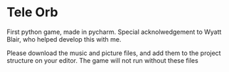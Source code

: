 # Tele Orb
First python game, made in pycharm. Special acknolwedgement to Wyatt Blair, who helped develop this with me.

Please download the music and picture files, and add them to the project structure on your editor. The game will not run without these files
